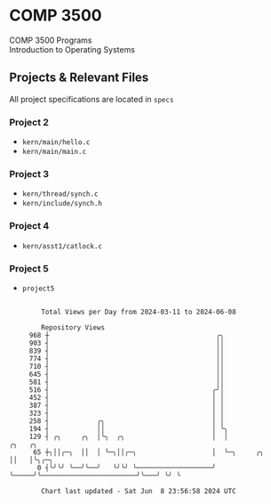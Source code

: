 # COMP 3500
COMP 3500 Programs  
Introduction to Operating Systems  
## Projects & Relevant Files
All project specifications are located in `specs`
### Project 2
- `kern/main/hello.c`
- `kern/main/main.c`
### Project 3
- `kern/thread/synch.c`
- `kern/include/synch.h`
### Project 4
- `kern/asst1/catlock.c`
### Project 5
- `project5`

```

        Total Views per Day from 2024-03-11 to 2024-06-08

        Repository Views
     968 ┼                                          ╭╮
     903 ┤                                          ││
     839 ┤                                          ││
     774 ┤                                          ││
     710 ┤                                          ││
     645 ┤                                          ││
     581 ┤                                          ││
     516 ┤                                         ╭╯│
     452 ┤                                         │ │
     387 ┤                                         │ │
     323 ┤                                         │ │
     258 ┤            ╭╮                           │ │
     194 ┤            ││                           │ ╰╮
     129 ┤ ╭╮     ╭╮  │╰╮  ╭╮                      │  │                                 ╭╮   ╭╮
      65 ┼╮││╭─╮  ││  │ ╰─╮││╭─╮                   │  ╰─╮     ╭╮                        ││   │╰╮╭─╮
       0 ┤╰╯╰╯ ╰──╯╰──╯   ╰╯╰╯ ╰───────────────────╯    ╰─────╯╰────────────────────────╯╰───╯ ╰╯ ╰

        Chart last updated - Sat Jun  8 23:56:58 2024 UTC
        
```
